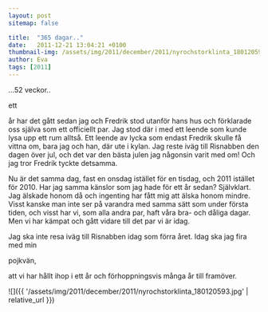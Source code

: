 ```yaml
---
layout: post
sitemap: false

title:  "365 dagar.."
date:   2011-12-21 13:04:21 +0100
thumbnail-img: /assets/img/2011/december/2011/nyrochstorklinta_180120593.jpg
author: Eva
tags: [2011]
---
```


...52 veckor.. 

ett

 år har det gått sedan jag och Fredrik stod utanför hans hus och förklarade oss själva som ett officiellt par. Jag stod där i med ett leende som kunde lysa upp ett rum alltså. Ett leende av lycka som endast Fredrik skulle få vittna om, bara jag och han, där ute i kylan. Jag reste iväg till Risnabben den dagen över jul, och det var den bästa julen jag någonsin varit med om! Och jag tror Fredrik tyckte detsamma.



Nu är det samma dag, fast en onsdag istället för en tisdag, och 2011 istället för 2010. Har jag samma känslor som jag hade för ett år sedan? Självklart. Jag älskade honom då och ingenting har fått mig att älska honom mindre. Visst kanske man inte ser på varandra med samma sätt som under första tiden, och visst har vi, som alla andra par, haft våra bra- och dåliga dagar. Men vi har kämpat och gått vidare till det par vi är idag.







Jag ska inte resa iväg till Risnabben idag som förra året. Idag ska jag fira med min 

pojkvän, 

att vi har hållt ihop i ett år och förhoppningsvis många år till framöver.

![]({{ '/assets/img/2011/december/2011/nyrochstorklinta_180120593.jpg'  | relative_url }})

